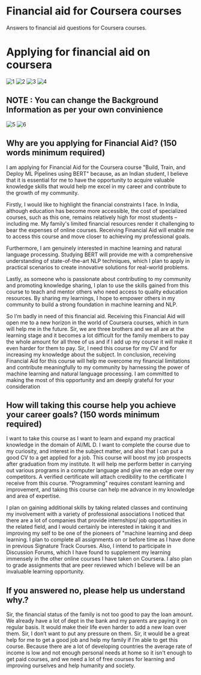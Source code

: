# Financial aid for Coursera courses
Answers to financial aid questions for Coursera courses.
# Applying for financial aid on coursera 
![1](https://github.com/abdelrahmaan/Financial-aid-on-coursera-/blob/master/images/1-2.png)
![2](https://github.com/abdelrahmaan/Financial-aid-on-coursera-/blob/master/images/3.png)
![3](https://github.com/abdelrahmaan/Financial-aid-on-coursera-/blob/master/images/4.png)
![4](https://github.com/abdelrahmaan/Financial-aid-on-coursera-/blob/master/images/5.png)
## NOTE : You can change the Background Information as per your own convinience  
![5](https://github.com/abdelrahmaan/Financial-aid-on-coursera-/blob/master/images/6.png)
![6](https://github.com/abdelrahmaan/Financial-aid-on-coursera-/blob/master/images/7.png)


## Why are you applying for Financial Aid? (150 words minimum required)
I am applying for Financial Aid for the Coursera course "Build, Train, and Deploy ML Pipelines using BERT" because, as an Indian student, I believe that it is essential for me to have the opportunity to acquire valuable knowledge skills that would help me excel in my career and contribute to the growth of my community.

Firstly, I would like to highlight the financial constraints I face. In India, although education has become more accessible, the cost of specialized courses, such as this one, remains relatively high for most students – including me. My family's limited financial resources render it challenging to bear the expenses of online courses. Receiving Financial Aid will enable me to access this course and move closer to achieving my professional goals.

Furthermore, I am genuinely interested in machine learning and natural language processing. Studying BERT will provide me with a comprehensive understanding of state-of-the-art NLP techniques, which I plan to apply in practical scenarios to create innovative solutions for real-world problems.

Lastly, as someone who is passionate about contributing to my community and promoting knowledge sharing, I plan to use the skills gained from this course to teach and mentor others who need access to quality education resources. By sharing my learnings, I hope to empower others in my community to build a strong foundation in machine learning and NLP.

So I’m badly in need of this financial aid. Receiving this Financial Aid will open me to a new horizon in the world of Coursera courses, which in turn will help me in the future. Sir, we are three brothers and we all are at the learning stage and it becomes a lot difficult for the family members to pay the whole amount for all three of us and if I add up my course it will make it even harder for them to pay. Sir, I need this course for my CV and for increasing my knowledge about the subject. In conclusion, receiving Financial Aid for this course will help me overcome my financial limitations and contribute meaningfully to my community by harnessing the power of machine learning and natural language processing. I am committed to making the most of this opportunity and am deeply grateful for your consideration


## How will taking this course help you achieve your career goals? (150 words minimum required)
I want to take this course as I want to learn and expand my practical knowledge in the domain of AI/ML D. I want to complete the course due to my curiosity, and interest in the subject matter, and also that I can put a good CV to a get applied for a job. This course will boost my job prospects after graduation from my institute. It will help me perform better in carrying out various programs in a computer language and give me an edge over my competitors. A verified certificate will attach credibility to the certificate I receive from this course. "Programming" requires constant learning and improvement, and taking this course can help me advance in my knowledge and area of expertise.

I plan on gaining additional skills by taking related classes and continuing my involvement with a variety of professional associations I noticed that there are a lot of companies that provide internships/ job opportunities in the related field, and I would certainly be interested in taking it and improving my self to be one of the pioneers of "machine learning and deep learning. I plan to complete all assignments on or before time as I have done in previous Signature Track Courses. Also, I intend to participate in Discussion Forums, which I have found to supplement my learning immensely in the other online courses I have taken on Coursera. I also plan to grade assignments that are peer reviewed which I believe will be an invaluable learning opportunity.

## If you answered no, please help us understand why.?
Sir, the financial status of the family is not too good to pay the loan amount. We already have a lot of dept in the bank and my parents are paying it on regular basis. It would make their life even harder to add a new loan over them. Sir, I don’t want to put any pressure on them. Sir, it would be a great help for me to get a good job and help my family if I’m able to get this course. Because there are a lot of developing countries the average rate of income is low and not enough personal needs at home so it isn't enough to get paid courses, and we need a lot of free courses for learning and improving ourselves and help humanity and society.
